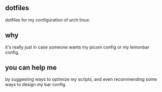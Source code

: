 ## dotfiles
dotfiles for my configuration of arch linux.

## why

it's really just in case someone wants my picom config or my lemonbar config.

## you can help me

by suggesting ways to optimize my scripts, and even recommending some ways to design my bar config.
